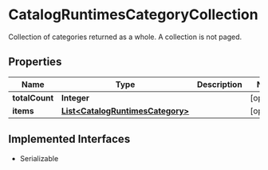 

# CatalogRuntimesCategoryCollection

Collection of categories returned as a whole. A collection is not paged.

## Properties

| Name | Type | Description | Notes |
|------------ | ------------- | ------------- | -------------|
|**totalCount** | **Integer** |  |  [optional] |
|**items** | [**List&lt;CatalogRuntimesCategory&gt;**](CatalogRuntimesCategory.md) |  |  [optional] |


## Implemented Interfaces

* Serializable



